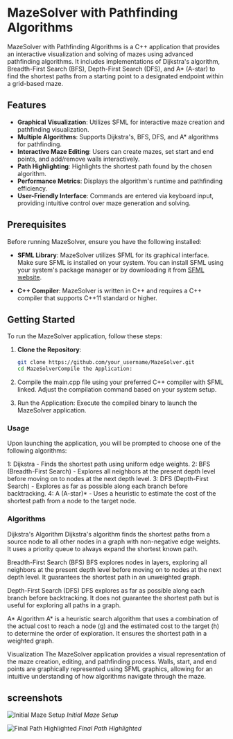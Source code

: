 # MazeSolver with Pathfinding Algorithms

MazeSolver with Pathfinding Algorithms is a C++ application that provides an interactive visualization and solving of mazes using advanced pathfinding algorithms. It includes implementations of Dijkstra's algorithm, Breadth-First Search (BFS), Depth-First Search (DFS), and A* (A-star) to find the shortest paths from a starting point to a designated endpoint within a grid-based maze.

## Features

- **Graphical Visualization**: Utilizes SFML for interactive maze creation and pathfinding visualization.
- **Multiple Algorithms**: Supports Dijkstra's, BFS, DFS, and A* algorithms for pathfinding.
- **Interactive Maze Editing**: Users can create mazes, set start and end points, and add/remove walls interactively.
- **Path Highlighting**: Highlights the shortest path found by the chosen algorithm.
- **Performance Metrics**: Displays the algorithm's runtime and pathfinding efficiency.
- **User-Friendly Interface**: Commands are entered via keyboard input, providing intuitive control over maze generation and solving.

## Prerequisites

Before running MazeSolver, ensure you have the following installed:

- **SFML Library**: MazeSolver utilizes SFML for its graphical interface. Make sure SFML is installed on your system. You can install SFML using your system's package manager or by downloading it from [SFML website](https://www.sfml-dev.org/).

- **C++ Compiler**: MazeSolver is written in C++ and requires a C++ compiler that supports C++11 standard or higher.

## Getting Started

To run the MazeSolver application, follow these steps:

1. **Clone the Repository**:
   ```bash
   git clone https://github.com/your_username/MazeSolver.git
   cd MazeSolverCompile the Application:
2. Compile the main.cpp file using your preferred C++ compiler with SFML linked. Adjust the compilation command based on your system setup.

3. Run the Application:
Execute the compiled binary to launch the MazeSolver application.
### Usage
Upon launching the application, you will be prompted to choose one of the following algorithms:

1: Dijkstra - Finds the shortest path using uniform edge weights.
2: BFS (Breadth-First Search) - Explores all neighbors at the present depth level before moving on to nodes at the next depth level.
3: DFS (Depth-First Search) - Explores as far as possible along each branch before backtracking.
4: A (A-star)* - Uses a heuristic to estimate the cost of the shortest path from a node to the target node.
### Algorithms
Dijkstra's Algorithm
Dijkstra's algorithm finds the shortest paths from a source node to all other nodes in a graph with non-negative edge weights. It uses a priority queue to always expand the shortest known path.

Breadth-First Search (BFS)
BFS explores nodes in layers, exploring all neighbors at the present depth level before moving on to nodes at the next depth level. It guarantees the shortest path in an unweighted graph.

Depth-First Search (DFS)
DFS explores as far as possible along each branch before backtracking. It does not guarantee the shortest path but is useful for exploring all paths in a graph.

A* Algorithm
A* is a heuristic search algorithm that uses a combination of the actual cost to reach a node (g) and the estimated cost to the target (h) to determine the order of exploration. It ensures the shortest path in a weighted graph.

Visualization
The MazeSolver application provides a visual representation of the maze creation, editing, and pathfinding process. Walls, start, and end points are graphically represented using SFML graphics, allowing for an intuitive understanding of how algorithms navigate through the maze.

## screenshots
![Initial Maze Setup](initial.png)
*Initial Maze Setup*

![Final Path Highlighted](Final.png)
*Final Path Highlighted*
